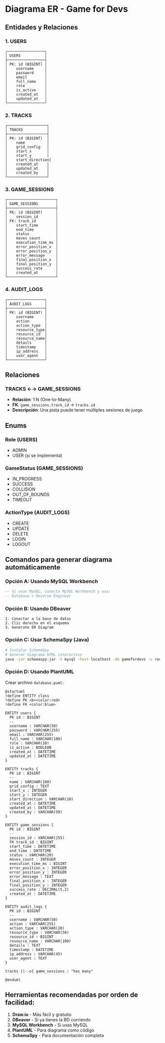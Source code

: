# Diagrama ER - Game for Devs

## Entidades y Relaciones

### 1. **USERS**
```
┌─────────────────┐
│ USERS           │
├─────────────────┤
│ PK: id (BIGINT) │
│    username     │
│    password     │
│    email        │
│    full_name    │
│    role         │
│    is_active    │
│    created_at   │
│    updated_at   │
└─────────────────┘
```

### 2. **TRACKS**
```
┌──────────────────┐
│ TRACKS           │
├──────────────────┤
│ PK: id (BIGINT)  │
│    name          │
│    grid_config   │
│    start_x       │
│    start_y       │
│    start_direction│
│    created_at    │
│    updated_at    │
│    created_by    │
└──────────────────┘
```

### 3. **GAME_SESSIONS**
```
┌──────────────────────┐
│ GAME_SESSIONS        │
├──────────────────────┤
│ PK: id (BIGINT)      │
│    session_id        │
│ FK: track_id         │
│    start_time        │
│    end_time          │
│    status            │
│    moves_count       │
│    execution_time_ms │
│    error_position_x  │
│    error_position_y  │
│    error_message     │
│    final_position_x  │
│    final_position_y  │
│    success_rate      │
│    created_at        │
└──────────────────────┘
```

### 4. **AUDIT_LOGS**
```
┌─────────────────┐
│ AUDIT_LOGS      │
├─────────────────┤
│ PK: id (BIGINT) │
│    username     │
│    action       │
│    action_type  │
│    resource_type│
│    resource_id  │
│    resource_name│
│    details      │
│    timestamp    │
│    ip_address   │
│    user_agent   │
└─────────────────┘
```

## Relaciones

### TRACKS ←→ GAME_SESSIONS
- **Relación**: 1:N (One-to-Many)
- **FK**: `game_sessions.track_id` → `tracks.id`
- **Descripción**: Una pista puede tener múltiples sesiones de juego

## Enums

### Role (USERS)
- ADMIN
- USER (si se implementa)

### GameStatus (GAME_SESSIONS)
- IN_PROGRESS
- SUCCESS
- COLLISION
- OUT_OF_BOUNDS
- TIMEOUT

### ActionType (AUDIT_LOGS)
- CREATE
- UPDATE
- DELETE
- LOGIN
- LOGOUT

## Comandos para generar diagrama automáticamente

### Opción A: Usando MySQL Workbench
```sql
-- Si usas MySQL, conecta MySQL Workbench y usa:
-- Database > Reverse Engineer
```

### Opción B: Usando DBeaver
```
1. Conectar a la base de datos
2. Clic derecho en el esquema
3. Generate ER Diagram
```

### Opción C: Usar SchemaSpy (Java)
```bash
# Instalar SchemaSpy
# Generar diagrama HTML interactivo
java -jar schemaspy.jar -t mysql -host localhost -db gamefordevs -u root -p password -o ./schema-output
```

### Opción D: Usando PlantUML
Crear archivo `database.puml`:
```plantuml
@startuml
!define ENTITY class
!define PK <b><color:red>
!define FK <color:blue>

ENTITY users {
  PK id : BIGINT
  --
  username : VARCHAR(50)
  password : VARCHAR(255)
  email : VARCHAR(255)
  full_name : VARCHAR(100)
  role : VARCHAR(20)
  is_active : BOOLEAN
  created_at : DATETIME
  updated_at : DATETIME
}

ENTITY tracks {
  PK id : BIGINT
  --
  name : VARCHAR(100)
  grid_config : TEXT
  start_x : INTEGER
  start_y : INTEGER
  start_direction : VARCHAR(10)
  created_at : DATETIME
  updated_at : DATETIME
  created_by : VARCHAR(50)
}

ENTITY game_sessions {
  PK id : BIGINT
  --
  session_id : VARCHAR(255)
  FK track_id : BIGINT
  start_time : DATETIME
  end_time : DATETIME
  status : VARCHAR(20)
  moves_count : INTEGER
  execution_time_ms : BIGINT
  error_position_x : INTEGER
  error_position_y : INTEGER
  error_message : TEXT
  final_position_x : INTEGER
  final_position_y : INTEGER
  success_rate : DECIMAL(5,2)
  created_at : DATETIME
}

ENTITY audit_logs {
  PK id : BIGINT
  --
  username : VARCHAR(50)
  action : VARCHAR(255)
  action_type : VARCHAR(20)
  resource_type : VARCHAR(50)
  resource_id : BIGINT
  resource_name : VARCHAR(100)
  details : TEXT
  timestamp : DATETIME
  ip_address : VARCHAR(45)
  user_agent : TEXT
}

tracks ||--o{ game_sessions : "has many"

@enduml
```

## Herramientas recomendadas por orden de facilidad:

1. **Draw.io** - Más fácil y gratuito
2. **DBeaver** - Si ya tienes la BD corriendo
3. **MySQL Workbench** - Si usas MySQL
4. **PlantUML** - Para diagrama como código
5. **SchemaSpy** - Para documentación completa